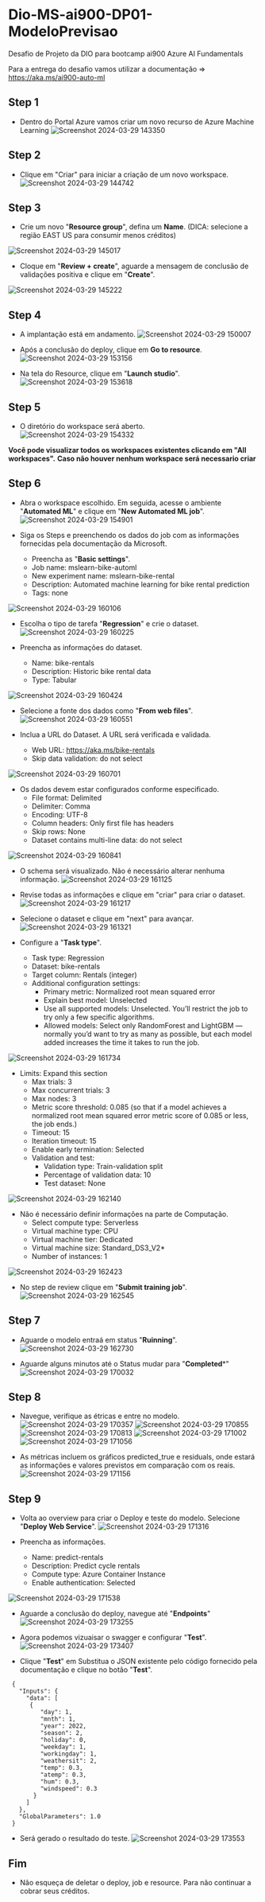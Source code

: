 # Dio-MS-ai900-DP01-ModeloPrevisao
Desafio de Projeto da DIO para bootcamp ai900 Azure AI Fundamentals


Para a entrega do desafio vamos utilizar a documentação => https://aka.ms/ai900-auto-ml

## Step 1
- Dentro do Portal Azure vamos criar um novo recurso de Azure Machine Learning
![Screenshot 2024-03-29 143350](https://github.com/c23b/Dio-MS-ai900-DP01-ModeloPrevisao/assets/12342627/6ba37491-5441-42b3-804d-e57203f27599)


## Step 2
- Clique em "Criar" para iniciar a criação de um novo workspace.
![Screenshot 2024-03-29 144742](https://github.com/c23b/Dio-MS-ai900-DP01-ModeloPrevisao/assets/12342627/08b96834-11d3-4241-99c2-1b3bed7029a4)


## Step 3
- Crie um novo "**Resource group**", defina um **Name**. (DICA: selecione a região EAST US para consumir menos créditos)

![Screenshot 2024-03-29 145017](https://github.com/c23b/Dio-MS-ai900-DP01-ModeloPrevisao/assets/12342627/a8abea00-ae46-485a-b957-ab2a2f2df63a)



- Cloque em "**Review + create**", aguarde a mensagem de conclusão de validações positiva e clique em "**Create**".

![Screenshot 2024-03-29 145222](https://github.com/c23b/Dio-MS-ai900-DP01-ModeloPrevisao/assets/12342627/baf7fa42-9f20-4fe1-9e79-c64e05ea5443)


## Step 4
- A implantação está em andamento.
![Screenshot 2024-03-29 150007](https://github.com/c23b/Dio-MS-ai900-DP01-ModeloPrevisao/assets/12342627/c5d8a3f4-7638-4db8-b03b-1f68f0c97773)

- Após a conclusão do deploy, clique em **Go to resource**.
![Screenshot 2024-03-29 153156](https://github.com/c23b/Dio-MS-ai900-DP01-ModeloPrevisao/assets/12342627/39c6e8fa-741a-4fdc-a09e-cae0d9c87614)

- Na tela do Resource, clique em "**Launch studio**".
![Screenshot 2024-03-29 153618](https://github.com/c23b/Dio-MS-ai900-DP01-ModeloPrevisao/assets/12342627/9f7c43f9-78b3-4427-b02b-e8c7a2568f4d)


## Step 5
- O diretório do workspace será aberto. 
![Screenshot 2024-03-29 154332](https://github.com/c23b/Dio-MS-ai900-DP01-ModeloPrevisao/assets/12342627/5305876a-45f8-411c-b393-1697ff736a7c)

**Você pode visualizar todos os workspaces existentes clicando em "All workspaces".**
**Caso não houver nenhum workspace será necessario criar**

## Step 6
- Abra o workspace escolhido. Em seguida, acesse o ambiente "**Automated ML**" e clique em "**New Automated ML job**".
![Screenshot 2024-03-29 154901](https://github.com/c23b/Dio-MS-ai900-DP01-ModeloPrevisao/assets/12342627/f6ddf6cd-c089-4b90-996e-a78132abf9b6)

- Siga os Steps e preenchendo os dados do job com as informações fornecidas pela documentação da Microsoft.
  - Preencha as "**Basic settings**".
  - Job name: mslearn-bike-automl
  - New experiment name: mslearn-bike-rental
  - Description: Automated machine learning for bike rental prediction
  - Tags: none
    
![Screenshot 2024-03-29 160106](https://github.com/c23b/Dio-MS-ai900-DP01-ModeloPrevisao/assets/12342627/5b530704-70dc-429b-8f74-6c8b8ba2238f)

- Escolha o tipo de tarefa "**Regression**" e crie o dataset.
![Screenshot 2024-03-29 160225](https://github.com/c23b/Dio-MS-ai900-DP01-ModeloPrevisao/assets/12342627/8fb67766-7783-4590-a008-77806da576ad)


- Preencha as informações do dataset.
  - Name: bike-rentals
  - Description: Historic bike rental data
  - Type: Tabular
    
![Screenshot 2024-03-29 160424](https://github.com/c23b/Dio-MS-ai900-DP01-ModeloPrevisao/assets/12342627/fb67a791-a1a5-44d5-8712-5e3bc5496787)


- Selecione a fonte dos dados como "**From web files**".
![Screenshot 2024-03-29 160551](https://github.com/c23b/Dio-MS-ai900-DP01-ModeloPrevisao/assets/12342627/8b22ffd3-1638-43f1-b246-d35e272fb788)


- Inclua a URL do Dataset. A URL será verificada e validada.
  - Web URL: https://aka.ms/bike-rentals
  - Skip data validation: do not select
    
![Screenshot 2024-03-29 160701](https://github.com/c23b/Dio-MS-ai900-DP01-ModeloPrevisao/assets/12342627/984a5e78-aac5-49d9-b703-f352452ec7ba)


- Os dados devem estar configurados conforme especificado.
  - File format: Delimited
  - Delimiter: Comma
  - Encoding: UTF-8
  - Column headers: Only first file has headers
  - Skip rows: None
  - Dataset contains multi-line data: do not select
    
![Screenshot 2024-03-29 160841](https://github.com/c23b/Dio-MS-ai900-DP01-ModeloPrevisao/assets/12342627/23abfb12-1a0d-46b1-82a4-0c859eac27ae)


- O schema será visualizado. Não é necessário alterar nenhuma informação.
![Screenshot 2024-03-29 161125](https://github.com/c23b/Dio-MS-ai900-DP01-ModeloPrevisao/assets/12342627/7745f7a3-d29b-47ec-a63b-4ffe0c355e92)


- Revise todas as informações e clique em "criar" para criar o dataset.
![Screenshot 2024-03-29 161217](https://github.com/c23b/Dio-MS-ai900-DP01-ModeloPrevisao/assets/12342627/00fe9391-6a91-4f20-8302-2e68cb6afb9f)

- Selecione o dataset e clique em "next" para avançar.
![Screenshot 2024-03-29 161321](https://github.com/c23b/Dio-MS-ai900-DP01-ModeloPrevisao/assets/12342627/75e9695d-cd74-4787-a5af-c3e3d628548c)

- Configure a "**Task type**".
  - Task type: Regression
  - Dataset: bike-rentals
  - Target column: Rentals (integer)
  - Additional configuration settings:
    - Primary metric: Normalized root mean squared error
    - Explain best model: Unselected
    - Use all supported models: Unselected. You’ll restrict the job to try only a few specific algorithms.
    - Allowed models: Select only RandomForest and LightGBM — normally you’d want to try as many as possible, but each model added increases the time it takes to run the job. 

![Screenshot 2024-03-29 161734](https://github.com/c23b/Dio-MS-ai900-DP01-ModeloPrevisao/assets/12342627/cc4046c1-4dbd-485d-adc5-7af80112ba1a)

- Limits: Expand this section
    - Max trials: 3
    - Max concurrent trials: 3
    - Max nodes: 3
    - Metric score threshold: 0.085 (so that if a model achieves a normalized root mean squared error metric score of 0.085 or less, the job ends.)
    - Timeout: 15
    - Iteration timeout: 15
    - Enable early termination: Selected
  - Validation and test:
    - Validation type: Train-validation split
    - Percentage of validation data: 10
    - Test dataset: None

![Screenshot 2024-03-29 162140](https://github.com/c23b/Dio-MS-ai900-DP01-ModeloPrevisao/assets/12342627/3cd57905-9d52-4b45-af1c-ea083305e6a0)

- Não é necessário definir informações na parte de Computação.
  - Select compute type: Serverless
  - Virtual machine type: CPU
  - Virtual machine tier: Dedicated
  - Virtual machine size: Standard_DS3_V2*
  - Number of instances: 1
  
![Screenshot 2024-03-29 162423](https://github.com/c23b/Dio-MS-ai900-DP01-ModeloPrevisao/assets/12342627/4ec01c68-96cb-4826-b097-11051061962f)

- No step de review clique em "**Submit training job**".
![Screenshot 2024-03-29 162545](https://github.com/c23b/Dio-MS-ai900-DP01-ModeloPrevisao/assets/12342627/3884a1c5-754c-4bfc-8f33-825e53694a68)


## Step 7
- Aguarde o modelo entraá em status "**Ruinning**".
![Screenshot 2024-03-29 162730](https://github.com/c23b/Dio-MS-ai900-DP01-ModeloPrevisao/assets/12342627/2f2f7fe3-1b61-422e-b019-0b5412ed4ff1)

- Aguarde alguns minutos até o Status mudar para "**Completed***"
![Screenshot 2024-03-29 170032](https://github.com/c23b/Dio-MS-ai900-DP01-ModeloPrevisao/assets/12342627/6f7b0c87-8f7b-4b26-aa81-12d7b063b8d4)


## Step 8
- Navegue, verifique as étricas e entre no modelo.
![Screenshot 2024-03-29 170357](https://github.com/c23b/Dio-MS-ai900-DP01-ModeloPrevisao/assets/12342627/c8aaedc5-98b0-443a-ab3a-dcb6eb9d6fb0)
![Screenshot 2024-03-29 170855](https://github.com/c23b/Dio-MS-ai900-DP01-ModeloPrevisao/assets/12342627/ea8b1700-ca28-4b14-a4e3-c52a96762f74)
![Screenshot 2024-03-29 170813](https://github.com/c23b/Dio-MS-ai900-DP01-ModeloPrevisao/assets/12342627/1f0f8a5f-0148-45d0-b2e5-be24d55b54f1)
![Screenshot 2024-03-29 171002](https://github.com/c23b/Dio-MS-ai900-DP01-ModeloPrevisao/assets/12342627/a76249c7-34a9-425f-90bd-7ff1aadfb9c8)
![Screenshot 2024-03-29 171056](https://github.com/c23b/Dio-MS-ai900-DP01-ModeloPrevisao/assets/12342627/59214915-4d70-4ace-8005-91e9d2af8551)

- As métricas incluem os gráficos predicted_true e residuals, onde estará as informações e valores previstos em comparação com os reais.
![Screenshot 2024-03-29 171156](https://github.com/c23b/Dio-MS-ai900-DP01-ModeloPrevisao/assets/12342627/b578f358-b544-4e57-aa76-930ea9f0d630)


## Step 9
- Volta ao overview para criar o Deploy e teste do modelo. Selecione "**Deploy Web Service**".
![Screenshot 2024-03-29 171316](https://github.com/c23b/Dio-MS-ai900-DP01-ModeloPrevisao/assets/12342627/91e621e7-3103-4954-95d4-dcd398b4afd1)

- Preencha as informações.
  - Name: predict-rentals
  - Description: Predict cycle rentals
  - Compute type: Azure Container Instance
  - Enable authentication: Selected
    
![Screenshot 2024-03-29 171538](https://github.com/c23b/Dio-MS-ai900-DP01-ModeloPrevisao/assets/12342627/3e1cae2d-4f3d-42fc-b5ef-6d91f2343349)


- Aguarde a conclusão do deploy, navegue até "**Endpoints**"
![Screenshot 2024-03-29 173255](https://github.com/c23b/Dio-MS-ai900-DP01-ModeloPrevisao/assets/12342627/00318fe0-d12d-4a7b-84bd-bfdbdb678626)

- Agora podemos vizuaisar o swagger e configurar "**Test**".
![Screenshot 2024-03-29 173407](https://github.com/c23b/Dio-MS-ai900-DP01-ModeloPrevisao/assets/12342627/dbf59708-5696-48c1-9356-ca15aaf24353)

- Clique "**Test**" em Substitua o JSON existente pelo código fornecido pela documentação e clique no botão "**Test**".
```
 {
   "Inputs": { 
     "data": [
      {
         "day": 1,
         "mnth": 1,   
         "year": 2022,
         "season": 2,
         "holiday": 0,
         "weekday": 1,
         "workingday": 1,
         "weathersit": 2, 
         "temp": 0.3, 
         "atemp": 0.3,
         "hum": 0.3,
         "windspeed": 0.3 
       }
     ]    
   },   
   "GlobalParameters": 1.0
 }
```

- Será gerado o resultado do teste.
![Screenshot 2024-03-29 173553](https://github.com/c23b/Dio-MS-ai900-DP01-ModeloPrevisao/assets/12342627/ea9b478c-64a8-492b-88b7-dbbaeafc00f6)

## Fim

- Não esqueça de deletar o deploy, job e resource. Para não continuar a cobrar seus créditos.

